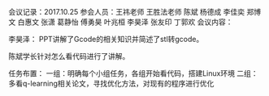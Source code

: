 会议记录：2017.10.25	
参会人员：王祎老师 王胜法老师  陈斌 杨德成 李佳奕 郑博文  白惠文 张潇 葛静怡  傅勇昊 叶兆桓 李昊泽 张友印  丁郭欢
会议内容：

李昊泽：
PPT讲解了Gcode的相关知识并简述了stl转gcode。


陈斌学长针对怎么看代码进行了讲解。


任务布置：
一组：明确每个小组任务，各组开始看代码，搭建Linux环境
二组：多看q-learning相关论文，寻找优化方法，对现有的程序进行优化